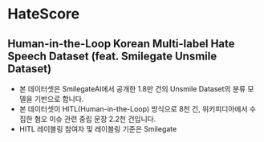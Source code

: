 # HateScore
## Human-in-the-Loop Korean Multi-label Hate Speech Dataset (feat. Smilegate Unsmile Dataset)
- 본 데이터셋은 SmilegateAI에서 공개한 1.8만 건의 Unsmile Dataset의 분류 모델을 기반으로 합니다.
- 본 데이터셋이 HITL(Human-in-the-Loop) 방식으로 8천 건, 위키피디아에서 수집한 혐오 이슈 관련 중립 문장 2.2천 건입니다.
- HITL 레이블링 참여자 및 레이블링 기준은 Smilegate
